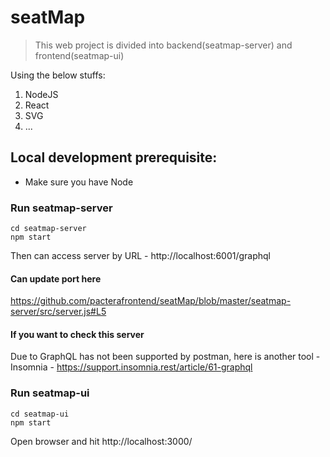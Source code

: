 # seatMap

> This web project is divided into backend(seatmap-server) and frontend(seatmap-ui)

Using the below stuffs:

1. NodeJS
2. React
3. SVG
4. ...

## Local development prerequisite:

* Make sure you have Node

### Run seatmap-server

```
cd seatmap-server
npm start
```

Then can access server by URL - http://localhost:6001/graphql

#### Can update port here 

https://github.com/pacterafrontend/seatMap/blob/master/seatmap-server/src/server.js#L5

#### If you want to check this server

Due to GraphQL has not been supported by postman, here is another tool - Insomnia - https://support.insomnia.rest/article/61-graphql

### Run seatmap-ui

```
cd seatmap-ui
npm start
```

Open browser and hit http://localhost:3000/

